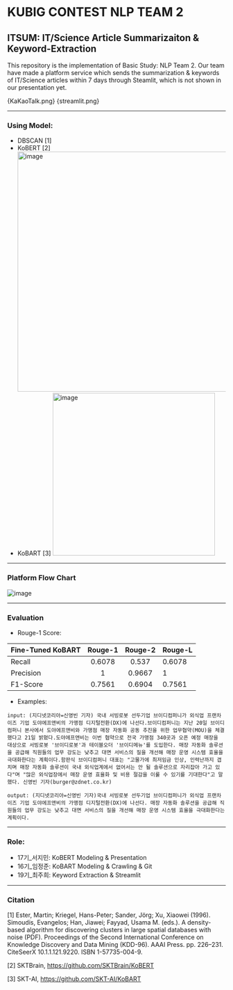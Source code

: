 # KUBIG CONTEST NLP TEAM 2 
## ITSUM: IT/Science Article Summarizaiton & Keyword-Extraction 

This repository is the implementation of Basic Study: NLP Team 2.
Our team have made a platform service which sends the summarization & keywords of IT/Science articles within 7 days through Steamlit, which is not shown in our presentation yet.

{KaKaoTalk.png} {streamlit.png}

---
### Using Model: 
- DBSCAN [1]
- KoBERT [2]
  <img width="552" alt="image" src="https://github.com/KU-BIG/KUBIG_2024_SPRING/assets/90594374/57cf5cf2-8840-48c5-898d-7395918c74b9">
- KoBART [3]
  <img width="374" alt="image" src="https://github.com/KU-BIG/KUBIG_2024_SPRING/assets/90594374/8c40e67d-8b68-4698-aa23-303b6bf85adb">

---
### Platform Flow Chart
![image](https://github.com/KU-BIG/KUBIG_2024_SPRING/assets/90594374/18781183-1e90-4940-8a01-1b4ea876f68f)


---
### Evaluation

- Rouge-1 Score:

| Fine-Tuned KoBART | Rouge-1 | Rouge-2 | Rouge-L |
|-------------------|:-------:|:-------:|---------|
| Recall            |  0.6078 |  0.537  |  0.6078 |
| Precision         |    1    |  0.9667 |    1    |
| F1-Score          |  0.7561 |  0.6904 |  0.7561 |

- Examples:
```
input: (지디넷코리아=신영빈 기자) 국내 서빙로봇 선두기업 브이디컴퍼니가 외식업 프랜차이즈 기업 도야에프앤비의 가맹점 디지털전환(DX)에 나선다.브이디컴퍼니는 지난 20일 브이디컴퍼니 본사에서 도야에프앤비와 가맹점 매장 자동화 공동 추진을 위한 업무협약(MOU)을 체결했다고 21일 밝혔다.도야에프앤비는 이번 협약으로 전국 가맹점 340곳과 오픈 예정 매장을 대상으로 서빙로봇 '브이디로봇'과 테이블오더 '브이디메뉴'를 도입한다. 매장 자동화 솔루션을 공급해 직원들의 업무 강도는 낮추고 대면 서비스의 질을 개선해 매장 운영 시스템 효율을 극대화한다는 계획이다.함판식 브이디컴퍼니 대표는 "고물가에 최저임금 인상, 인력난까지 겹치며 매장 자동화 솔루션이 국내 외식업계에서 없어서는 안 될 솔루션으로 자리잡아 가고 있다"며 "많은 외식업장에서 매장 운영 효율화 및 비용 절감을 이룰 수 있기를 기대한다"고 말했다. 신영빈 기자(burger@zdnet.co.kr)

output: (지디넷코리아=신영빈 기자)국내 서빙로봇 선두기업 브이디컴퍼니가 외식업 프랜차이즈 기업 도야에프앤비의 가맹점 디지털전환(DX)에 나선다. 매장 자동화 솔루션을 공급해 직원들의 업무 강도는 낮추고 대면 서비스의 질을 개선해 매장 운영 시스템 효율을 극대화한다는 계획이다. 
```

---
### Role:
- 17기_서지민: KoBERT Modeling & Presentation
- 16기_임정준: KoBART Modeling & Crawling & Git
- 19기_최주희: Keyword Extraction & Streamlit

---
### Citation
[1] Ester, Martin; Kriegel, Hans-Peter; Sander, Jörg; Xu, Xiaowei (1996). Simoudis, Evangelos; Han, Jiawei; Fayyad, Usama M. (eds.). A density-based algorithm for discovering clusters in large spatial databases with noise (PDF). Proceedings of the Second International Conference on Knowledge Discovery and Data Mining (KDD-96). AAAI Press. pp. 226–231. CiteSeerX 10.1.1.121.9220. ISBN 1-57735-004-9.

[2] SKTBrain, https://github.com/SKTBrain/KoBERT

[3] SKT-AI, https://github.com/SKT-AI/KoBART
